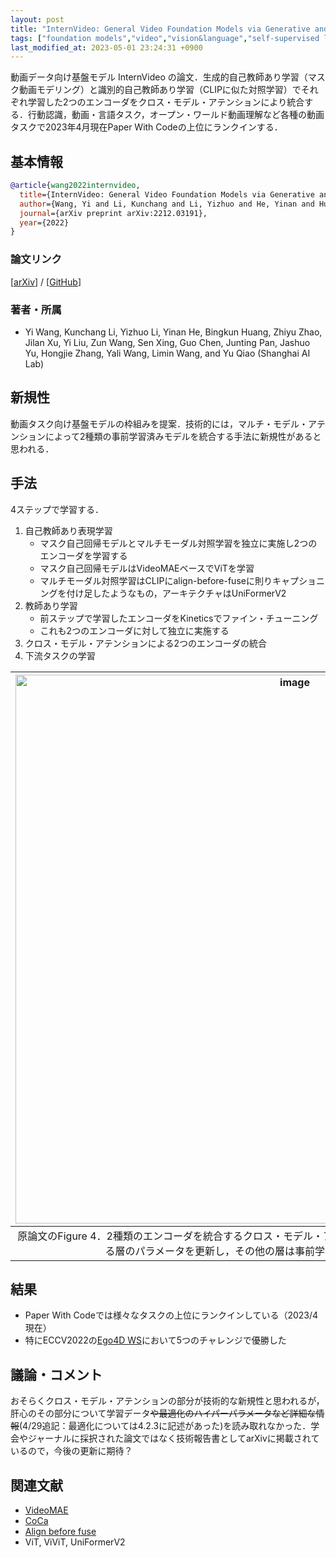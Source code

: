 ```yaml
---
layout: post
title: "InternVideo: General Video Foundation Models via Generative and Discriminative Learning"
tags: ["foundation models","video","vision&language","self-supervised learning"]
last_modified_at: 2023-05-01 23:24:31 +0900
---
```


動画データ向け基盤モデル InternVideo の論文．生成的自己教師あり学習（マスク動画モデリング）と識別的自己教師あり学習（CLIPに似た対照学習）でそれぞれ学習した2つのエンコーダをクロス・モデル・アテンションにより統合する．行動認識，動画・言語タスク，オープン・ワールド動画理解など各種の動画タスクで2023年4月現在Paper With Codeの上位にランクインする．

## 基本情報

```bibtex
@article{wang2022internvideo,
  title={InternVideo: General Video Foundation Models via Generative and Discriminative Learning},
  author={Wang, Yi and Li, Kunchang and Li, Yizhuo and He, Yinan and Huang, Bingkun and Zhao, Zhiyu and Zhang, Hongjie and Xu, Jilan and Liu, Yi and Wang, Zun and Xing, Sen and Chen, Guo and Pan, Junting and Yu, Jiashuo and Wang, Yali and Wang, Limin and Qiao, Yu},
  journal={arXiv preprint arXiv:2212.03191},
  year={2022}
}
```

### 論文リンク

[[arXiv](https://arxiv.org/abs/2212.03191)] / [[GitHub](https://github.com/OpenGVLab/InternVideo)]

### 著者・所属

* Yi Wang, Kunchang Li, Yizhuo Li, Yinan He, Bingkun Huang, Zhiyu Zhao, Jilan Xu, Yi Liu, Zun Wang, Sen Xing, Guo Chen, Junting Pan, Jashuo Yu, Hongjie Zhang, Yali Wang, Limin Wang, and Yu Qiao (Shanghai AI Lab)

## 新規性

動画タスク向け基盤モデルの枠組みを提案．技術的には，マルチ・モデル・アテンションによって2種類の事前学習済みモデルを統合する手法に新規性があると思われる．

## 手法

4ステップで学習する．

1. 自己教師あり表現学習
    * マスク自己回帰モデルとマルチモーダル対照学習を独立に実施し2つのエンコーダを学習する
    * マスク自己回帰モデルはVideoMAEベースでViTを学習
    * マルチモーダル対照学習はCLIPにalign-before-fuseに則りキャプショニングを付け足したようなもの，アーキテクチャはUniFormerV2
2. 教師あり学習
    * 前ステップで学習したエンコーダをKineticsでファイン・チューニング
    * これも2つのエンコーダに対して独立に実施する
3. クロス・モデル・アテンションによる2つのエンコーダの統合
4. 下流タスクの学習

|<img width="878" alt="image" src="https://user-images.githubusercontent.com/17794644/233866523-45add6a1-369e-4055-b50c-956ff8c5f6f8.png">|
|:-:|
|原論文のFigure 4．2種類のエンコーダを統合するクロス・モデル・アテンションの概要．火のアイコン（？）が付いている層のパラメータを更新し，その他の層は事前学習済みのパラメータを固定する．|


## 結果

* Paper With Codeでは様々なタスクの上位にランクインしている（2023/4現在）
* 特にECCV2022の[Ego4D WS](https://ego4d-data.org/workshops/eccv22/)において5つのチャレンジで優勝した

## 議論・コメント

おそらくクロス・モデル・アテンションの部分が技術的な新規性と思われるが，肝心のその部分について学習データ~~や最適化のハイパーパラメータなど詳細な情報~~(4/29追記：最適化については4.2.3に記述があった)を読み取れなかった．学会やジャーナルに採択された論文ではなく技術報告書としてarXivに掲載されているので，今後の更新に期待？

## 関連文献

* [VideoMAE](https://arxiv.org/abs/2203.12602)
* [CoCa](https://arxiv.org/abs/2205.01917)
* [Align before fuse](https://arxiv.org/abs/2107.07651)
* ViT, ViViT, UniFormerV2
